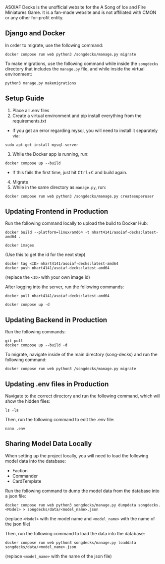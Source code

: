 ASOIAF Decks is the unofficial website for the A Song of Ice and Fire Miniatures Game. It is a fan-made website and is not affiliated with CMON or any other for-profit entity.

## Django and Docker

In order to migrate, use the following command:
```
docker compose run web python3 /songdecks/manage.py migrate
```

To make migrations, use the following command while inside the `songdecks` directory that includes the `manage.py` file, and while inside the virtual environment:
```
python3 manage.py makemigrations
```

## Setup Guide

1. Place all .env files
2. Create a virtual environment and pip install everything from the requirements.txt
  - If you get an error regarding mysql, you will need to install it separately via:
```
sudo apt-get install mysql-server
```
3. While the Docker app is running, run:
```
docker compose up --build
```
  - If this fails the first time, just hit <kbd>Ctrl</kbd>+<kbd>C</kbd> and build again.
4. Migrate
5. While in the same directory as `manage.py`, run:
```
docker compose run web python3 /songdecks/manage.py createsuperuser
```

## Updating Frontend in Production

Run the following command locally to upload the build to Docker Hub:
```
docker build --platform=linux/amd64 -t nhart4141/asoiaf-decks:latest-amd64 .
```
```
docker images
```
(Use this to get the id for the next step)
```
docker tag <ID> nhart4141/asoiaf-decks:latest-amd64
docker push nhart4141/asoiaf-decks:latest-amd64
```
(replace the `<ID>` with your own image id)

After logging into the server, run the following commands:
```
docker pull nhart4141/asoiaf-decks:latest-amd64
```
```
docker compose up -d
```
## Updating Backend in Production

Run the following commands:

```
git pull
docker compose up --build -d
```

To migrate, navigate inside of the main directory (song-decks) and run the following command:
```
docker compose run web python3 /songdecks/manage.py migrate
```

## Updating .env files in Production

Navigate to the correct directory and run the following command, which will show the hidden files:

```
ls -la
```
  
Then, run the following command to edit the .env file:
  
```
nano .env
```

## Sharing Model Data Locally

When setting up the project locally, you will need to load the following model data into the database:
- Faction
- Commander
- CardTemplate

Run the following command to dump the model data from the database into a json file:

```
docker compose run web python3 songdecks/manage.py dumpdata songdecks.<Model> > songdecks/data/<model_name>.json
```
(replace `<Model>` with the model name and `<model_name>` with the name of the json file)

Then, run the following command to load the data into the database:
```
docker compose run web python3 songdecks/manage.py loaddata songdecks/data/<model_name>.json
```
(replace `<model_name>` with the name of the json file)